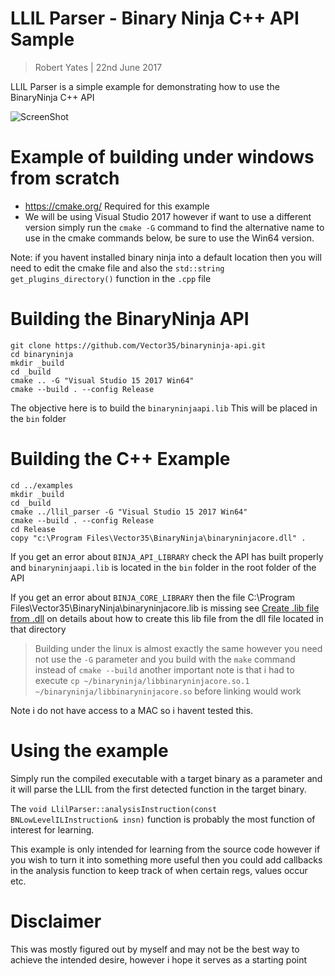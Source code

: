LLIL Parser - Binary Ninja C++ API Sample
===

> Robert Yates | 22nd June 2017

LLIL Parser is a simple example for demonstrating how to use the BinaryNinja C++ API

![ScreenShot](https://user-images.githubusercontent.com/1876966/27665067-58d34dd0-5c6b-11e7-9361-6efd01cfa0af.JPG)

Example of building under windows from scratch
===

* https://cmake.org/ Required for this example
* We will be using Visual Studio 2017 however if want to use a different version simply run the `cmake -G` command to find the alternative name to use in the cmake commands below, be sure to use the Win64 version.

Note: if you havent installed binary ninja into a default location then you will need to edit the cmake file and also the `std::string get_plugins_directory()` function in the `.cpp` file

# Building the BinaryNinja API
```
git clone https://github.com/Vector35/binaryninja-api.git
cd binaryninja
mkdir _build
cd _build
cmake .. -G "Visual Studio 15 2017 Win64"
cmake --build . --config Release
```

The objective here is to build the `binaryninjaapi.lib` This will be placed in the `bin` folder

# Building the C++ Example

```
cd ../examples
mkdir _build
cd _build
cmake ../llil_parser -G "Visual Studio 15 2017 Win64"
cmake --build . --config Release
cd Release
copy "c:\Program Files\Vector35\BinaryNinja\binaryninjacore.dll" .
```

If you get an error about `BINJA_API_LIBRARY` check the API has built properly and `binaryninjaapi.lib` is located in the `bin` folder in the root folder of the API

If you get an error about `BINJA_CORE_LIBRARY` then the file C:\Program Files\Vector35\BinaryNinja\binaryninjacore.lib is missing see [Create .lib file from .dll](https://adrianhenke.wordpress.com/2008/12/05/create-lib-file-from-dll/) on details about how to create this lib file from the dll file located in that directory

> Building under the linux is almost exactly the same however you need not use the `-G` parameter and you build with the `make` command instead of `cmake --build` another important note is that i had to execute `cp ~/binaryninja/libbinaryninjacore.so.1 ~/binaryninja/libbinaryninjacore.so` before linking would work

Note i do not have access to a MAC so i havent tested this.

Using the example
===

Simply run the compiled executable with a target binary as a parameter and it will parse the LLIL from the first detected function in the target binary.

The `void LlilParser::analysisInstruction(const BNLowLevelILInstruction& insn)` function is probably the most
function of interest for learning.

This example is only intended for learning from the source code however if you wish to turn it into something more useful then you could add callbacks in the analysis function to keep track of when certain regs, values occur etc.

# Disclaimer

This was mostly figured out by myself and may not be the best way to achieve the intended desire, however i hope it serves as a starting point

